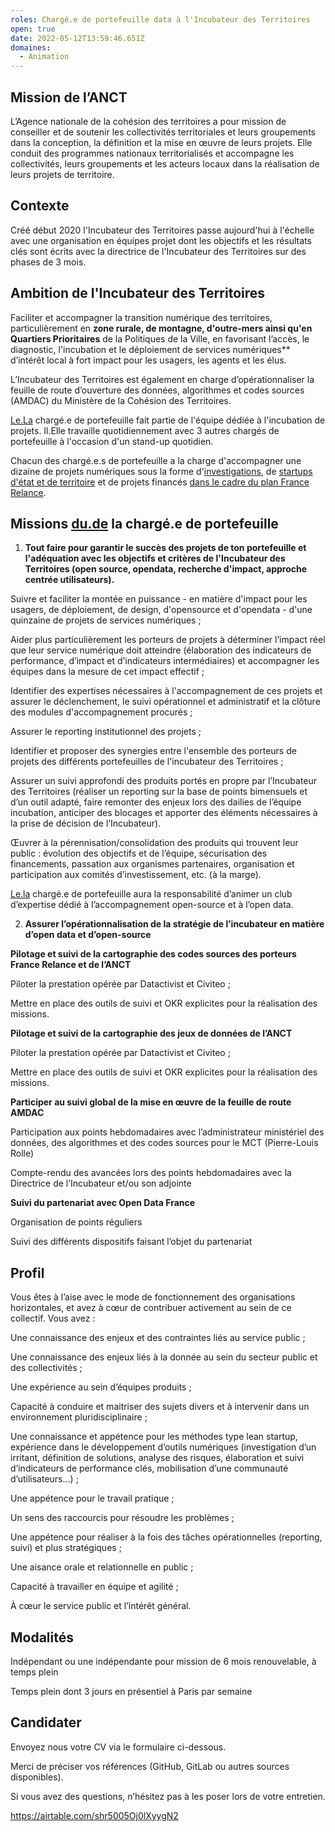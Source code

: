 ```yaml
---
roles: Chargé.e de portefeuille data à l'Incubateur des Territoires
open: true
date: 2022-05-12T13:59:46.651Z
domaines:
  - Animation
---
```

## **Mission de l’ANCT**

L’Agence nationale de la cohésion des territoires a pour mission de conseiller et de soutenir les collectivités territoriales et leurs groupements dans la conception, la définition et la mise en œuvre de leurs projets. Elle conduit des programmes nationaux territorialisés et accompagne les collectivités, leurs groupements et les acteurs locaux dans la réalisation de leurs projets de territoire.

## **Contexte**

Créé début 2020 l'Incubateur des Territoires passe aujourd'hui à l'échelle avec une organisation en équipes projet dont les objectifs et les résultats clés sont écrits avec la directrice de l'Incubateur des Territoires sur des phases de 3 mois.

## **Ambition de l'Incubateur des Territoires**

Faciliter et accompagner la transition numérique des territoires, particulièrement en **zone rurale, de montagne, d'outre-mers ainsi qu'en Quartiers Prioritaires** de la Politiques de la Ville, en favorisant l’accès, le diagnostic, l'incubation et le déploiement de services numériques\*\* d’intérêt local à fort impact pour les usagers, les agents et les élus.

L’Incubateur des Territoires est également en charge d’opérationnaliser la feuille de route d’ouverture des données, algorithmes et codes sources (AMDAC) du Ministère de la Cohésion des Territoires.

[Le.La](http://Le.La) chargé.e de portefeuille fait partie de l'équipe dédiée à l'incubation de projets. Il.Elle travaille quotidiennement avec 3 autres chargés de portefeuille à l'occasion d'un stand-up quotidien.

Chacun des chargé.e.s de portefeuille a la charge d'accompagner une dizaine de projets numériques sous la forme d'[investigations](https://incubateur.anct.gouv.fr/investigations/), de [startups d'état et de territoire](https://incubateur.anct.gouv.fr/actions/startups-territoires/) et de projets financés [dans le cadre du plan France Relance](https://incubateur.anct.gouv.fr/actualites/resultats-de-la-consultation-nationale-france-relance-co-construction-de-services-numeriques/).

## **Missions [du.de](http://du.de) la chargé.e de portefeuille**

1. **Tout faire pour garantir le succès des projets de ton portefeuille et l'adéquation avec les objectifs et critères de l'Incubateur des Territoires (open source, opendata, recherche d'impact, approche centrée utilisateurs).**

Suivre et faciliter la montée en puissance - en matière d'impact pour les usagers, de déploiement, de design, d'opensource et d'opendata - d'une quinzaine de projets de services numériques ;

Aider plus particulièrement les porteurs de projets à déterminer l’impact réel que leur service numérique doit atteindre (élaboration des indicateurs de performance, d’impact et d’indicateurs intermédiaires) et accompagner les équipes dans la mesure de cet impact effectif ;

Identifier des expertises nécessaires à l'accompagnement de ces projets et assurer le déclenchement, le suivi opérationnel et administratif et la clôture des modules d'accompagnement procurés ;

Assurer le reporting institutionnel des projets ;

Identifier et proposer des synergies entre l'ensemble des porteurs de projets des différents portefeuilles de l'incubateur des Territoires ;

Assurer un suivi approfondi des produits portés en propre par l’Incubateur des Territoires (réaliser un reporting sur la base de points bimensuels et d’un outil adapté, faire remonter des enjeux lors des dailies de l’équipe incubation, anticiper des blocages et apporter des éléments nécessaires à la prise de décision de l’Incubateur).

Œuvrer à la pérennisation/consolidation des produits qui trouvent leur public : évolution des objectifs et de l’équipe, sécurisation des financements, passation aux organismes partenaires, organisation et participation aux comités d’investissement, etc. (à la marge).

[Le.la](http://Le.la) chargé.e de portefeuille aura la responsabilité d’animer un club d’expertise dédié à l’accompagnement open-source et à l’open data.

2. **Assurer l’opérationnalisation de la stratégie de l’incubateur en matière d’open data et d’open-source**

**Pilotage et suivi de la cartographie des codes sources des porteurs France Relance et de l’ANCT**

Piloter la prestation opérée par Datactivist et Civiteo ;

Mettre en place des outils de suivi et OKR explicites pour la réalisation des missions.

**Pilotage et suivi de la cartographie des jeux de données de l’ANCT**

Piloter la prestation opérée par Datactivist et Civiteo ;

Mettre en place des outils de suivi et OKR explicites pour la réalisation des missions.

**Participer au suivi global de la mise en œuvre de la feuille de route AMDAC**

Participation aux points hebdomadaires avec l’administrateur ministériel des données, des algorithmes et des codes sources pour le MCT (Pierre-Louis Rolle)

Compte-rendu des avancées lors des points hebdomadaires avec la Directrice de l’Incubateur et/ou son adjointe

**Suivi du partenariat avec Open Data France**

Organisation de points réguliers

Suivi des différents dispositifs faisant l’objet du partenariat

## **Profil**

Vous êtes à l’aise avec le mode de fonctionnement des organisations horizontales, et avez à cœur de contribuer activement au sein de ce collectif. Vous avez :

Une connaissance des enjeux et des contraintes liés au service public ;

Une connaissance des enjeux liés à la donnée au sein du secteur public et des collectivités ;

Une expérience au sein d’équipes produits ;

Capacité à conduire et maitriser des sujets divers et à intervenir dans un environnement pluridisciplinaire ;

Une connaissance et appétence pour les méthodes type lean startup, expérience dans le développement d’outils numériques (investigation d’un irritant, définition de solutions, analyse des risques, élaboration et suivi d’indicateurs de performance clés, mobilisation d’une communauté d’utilisateurs…) ;

Une appétence pour le travail pratique ;

Un sens des raccourcis pour résoudre les problèmes ;

Une appétence pour réaliser à la fois des tâches opérationnelles (reporting, suivi) et plus stratégiques ;

Une aisance orale et relationnelle en public ;

Capacité à travailler en équipe et agilité ;

À cœur le service public et l’intérêt général.

## **Modalités**

Indépendant ou une indépendante pour mission de 6 mois renouvelable, à temps plein

Temps plein dont 3 jours en présentiel à Paris par semaine



## **Candidater** 

Envoyez nous votre CV via le formulaire ci-dessous.

Merci de préciser vos références (GitHub, GitLab ou autres sources disponibles).

Si vous avez des questions, n’hésitez pas à les poser lors de votre entretien. 

https://airtable.com/shr5005Oj0lXyygN2
